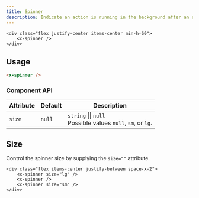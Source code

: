 ```yaml
---
title: Spinner
description: Indicate an action is running in the background after an action by the user.
---
```


```blade-component-preview
<div class="flex justify-center items-center min-h-60">
    <x-spinner />
</div>
```

## Usage

```html
<x-spinner />
```

### Component API

| Attribute | Default | Description                                                            |
| --------- | ------- | ---------------------------------------------------------------------- |
| `size`    | `null`  | `string` &#124;&#124; `null`<br>Possible values `null`, `sm`, or `lg`. |

## Size

Control the spinner size by supplying the `size=""` attribute.

```blade-component-code
<div class="flex items-center justify-between space-x-2">
    <x-spinner size="lg" />
    <x-spinner />
    <x-spinner size="sm" />
</div>
```
